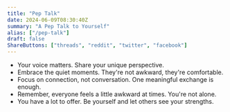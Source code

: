 ```yaml
---
title: "Pep Talk"
date: 2024-06-09T08:30:40Z
summary: "A Pep Talk to Yourself"
alias: ["/pep-talk"]
draft: false
ShareButtons: ["threads", "reddit", "twitter", "facebook"]
---
```


- Your voice matters. Share your unique perspective.
- Embrace the quiet moments. They're not awkward, they're comfortable.
- Focus on connection, not conversation. One meaningful exchange is enough.
- Remember, everyone feels a little awkward at times. You're not alone. 
- You have a lot to offer. Be yourself and let others see your strengths.
